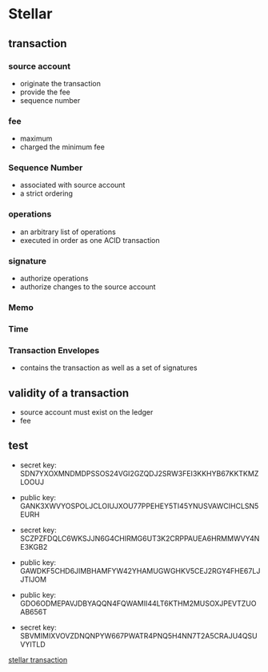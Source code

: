 # Stellar

## transaction

### source account
* originate the transaction
* provide the fee
* sequence number

### fee
* maximum
* charged the minimum fee

### Sequence Number
* associated with source account
* a strict ordering

### operations
* an arbitrary list of operations
* executed in order as one ACID transaction

### signature
* authorize operations
* authorize changes to the source account

### Memo

### Time

### Transaction Envelopes
* contains the transaction as well as a set of signatures

## validity of a transaction
* source account must exist on the ledger
*  fee 

## test
* secret key: SDN7YXOXMNDMDPSSOS24VGI2GZQDJ2SRW3FEI3KKHYB67KKTKMZLOOUJ
* public key: GANK3XWVYOSPOLJCLOIUJXOU77PPEHEY5TI45YNUSVAWCIHCLSN5EURH

* secret key: SCZPZFDQLC6WKSJJN6G4CHIRMG6UT3K2CRPPAUEA6HRMMWVY4NE3KGB2
* public key: GAWDKF5CHD6JIMBHAMFYW42YHAMUGWGHKV5CEJ2RGY4FHE67LJJTIJOM
  


* public key: GDO6ODMEPAVJDBYAQQN4FQWAMII44LT6KTHM2MUSOXJPEVTZUOAB656T
* secret key: SBVMIMIXVOVZDNQNPYW667PWATR4PNQ5H4NN7T2A5CRAJU4QSUVYITLD

[stellar transaction](https://developers.stellar.org/docs/glossary/transactions/)